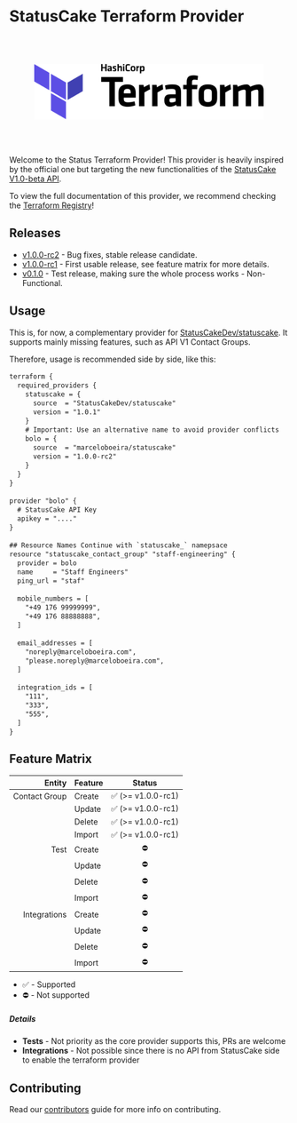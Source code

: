 StatusCake Terraform Provider
==================
<p align="center" style="display: flex;justify-content: center; align-items: center; height: 200px;">
    <img src="https://raw.githubusercontent.com/hashicorp/terraform-website/master/content/source/assets/images/logo-terraform-main.svg" height="100px">
</p>

Welcome to the Status Terraform Provider! This provider is heavily inspired by the official one but targeting the new functionalities of the [StatusCake V1.0-beta API](https://www.statuscake.com/api/v1/).

To view the full documentation of this provider, we recommend checking the [Terraform Registry](https://registry.terraform.io/providers/marceloboeira/statuscake/latest)!


Releases
---------

* [v1.0.0-rc2](https://github.com/marceloboeira/terraform-provider-statuscake/releases/tag/v1.0.0-rc2) - Bug fixes, stable release candidate.
* [v1.0.0-rc1](https://github.com/marceloboeira/terraform-provider-statuscake/releases/tag/v1.0.0-rc1) - First usable release, see feature matrix for more details.
* [v0.1.0](https://github.com/marceloboeira/terraform-provider-statuscake/releases/tag/v0.1.0) - Test release, making sure the whole process works - Non-Functional.

Usage
------

This is, for now, a complementary provider for [StatusCakeDev/statuscake](http://github.com/statusCakeDev/terraform-provider-statuscake). It supports mainly missing features, such as API V1 Contact Groups.

Therefore, usage is recommended side by side, like this:

```hcl
terraform {
  required_providers {
    statuscake = {
      source  = "StatusCakeDev/statuscake"
      version = "1.0.1"
    }
    # Important: Use an alternative name to avoid provider conflicts
    bolo = {
      source  = "marceloboeira/statuscake"
      version = "1.0.0-rc2"
    }
  }
}

provider "bolo" {
  # StatusCake API Key
  apikey = "...."
}

## Resource Names Continue with `statuscake_` namepsace
resource "statuscake_contact_group" "staff-engineering" {
  provider = bolo
  name     = "Staff Engineers"
  ping_url = "staf"

  mobile_numbers = [
    "+49 176 99999999",
    "+49 176 88888888",
  ]

  email_addresses = [
    "noreply@marceloboeira.com",
    "please.noreply@marceloboeira.com",
  ]

  integration_ids = [
    "111",
    "333",
    "555",
  ]
}
```


Feature Matrix
-------------

|        Entity | Feature | Status               |
|--------------:|---------|:--------------------:|
| Contact Group | Create  |  ✅ (>= v1.0.0-rc1)  |
|               | Update  |  ✅ (>= v1.0.0-rc1)  |
|               | Delete  |  ✅ (>= v1.0.0-rc1)  |
|               | Import  |  ✅ (>= v1.0.0-rc1)  |
| Test          | Create  |  ⛔️                  |
|               | Update  |  ⛔️                  |
|               | Delete  |  ⛔️                  |
|               | Import  |  ⛔️                  |
| Integrations  | Create  |  ⛔️                  |
|               | Update  |  ⛔️                  |
|               | Delete  |  ⛔️                  |
|               | Import  |  ⛔️                  |

* ✅ - Supported
* ⛔️ - Not supported

##### Details

* **Tests** - Not priority as the core provider supports this, PRs are welcome
* **Integrations** - Not possible since there is no API from StatusCake side to enable the terraform provider

Contributing
------------

Read our [contributors](https://github.com/marceloboeira/terraform-provider-statuscake/docs/CONTRIBUTING.md) guide for more info on contributing.
